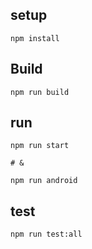 
## setup

```
npm install
```

## Build

```
npm run build
```

## run

```
npm run start

# &

npm run android
```

## test

```
npm run test:all
```